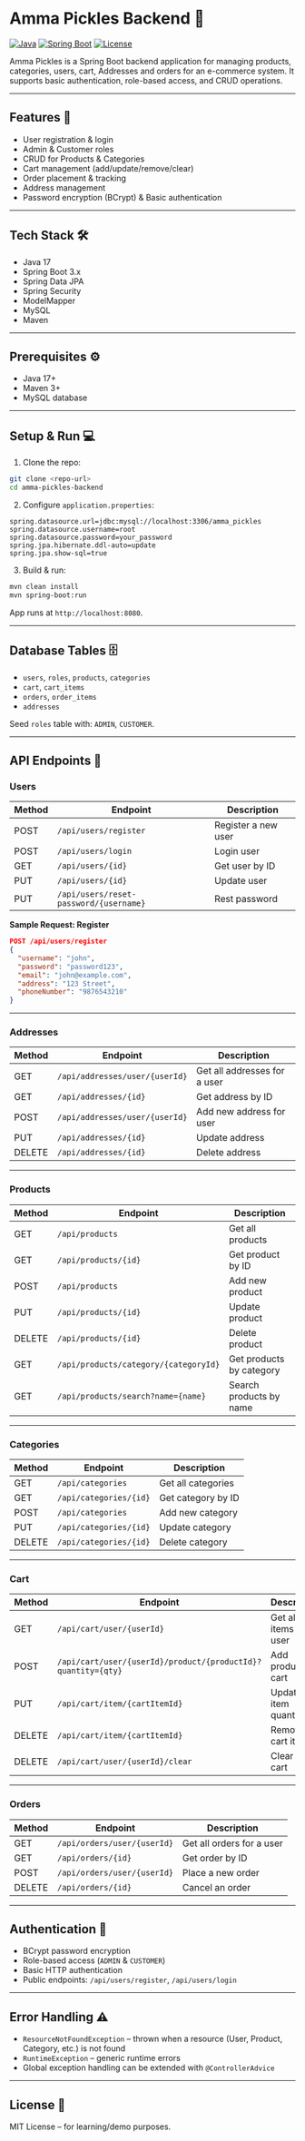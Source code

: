 # Amma Pickles Backend 🍯

[![Java](https://img.shields.io/badge/Java-17-blue)](https://www.oracle.com/java/)
[![Spring Boot](https://img.shields.io/badge/Spring%20Boot-3.x-green)](https://spring.io/projects/spring-boot)
[![License](https://img.shields.io/badge/License-MIT-yellow)](LICENSE)

Amma Pickles is a Spring Boot backend application for managing products, categories, users, cart, Addresses and orders for an e-commerce system.
It supports basic authentication, role-based access, and CRUD operations.

---

## Features 🚀

* User registration & login
* Admin & Customer roles
* CRUD for Products & Categories
* Cart management (add/update/remove/clear)
* Order placement & tracking
* Address management
* Password encryption (BCrypt) & Basic authentication

---

## Tech Stack 🛠

* Java 17
* Spring Boot 3.x
* Spring Data JPA
* Spring Security
* ModelMapper
* MySQL
* Maven

---

## Prerequisites ⚙️

* Java 17+
* Maven 3+
* MySQL database

---

## Setup & Run 💻

1. Clone the repo:

```bash
git clone <repo-url>
cd amma-pickles-backend
```

2. Configure `application.properties`:

```properties
spring.datasource.url=jdbc:mysql://localhost:3306/amma_pickles
spring.datasource.username=root
spring.datasource.password=your_password
spring.jpa.hibernate.ddl-auto=update
spring.jpa.show-sql=true
```

3. Build & run:

```bash
mvn clean install
mvn spring-boot:run
```

App runs at `http://localhost:8080`.

---

## Database Tables 🗄

* `users`, `roles`, `products`, `categories`
* `cart`, `cart_items`
* `orders`, `order_items`
* `addresses`

Seed `roles` table with: `ADMIN`, `CUSTOMER`.

---

## API Endpoints 📡

### Users

| Method | Endpoint                                | Description         |
| ------ | --------------------------------------- | ------------------- |
| POST   | `/api/users/register`                   | Register a new user |
| POST   | `/api/users/login`                      | Login user          |
| GET    | `/api/users/{id}`                       | Get user by ID      |
| PUT    | `/api/users/{id}`                       | Update user         |
| PUT    | `/api/users/reset-password/{username}`  | Rest password       |


**Sample Request: Register**

```json
POST /api/users/register
{
  "username": "john",
  "password": "password123",
  "email": "john@example.com",
  "address": "123 Street",
  "phoneNumber": "9876543210"
}
```

---

### Addresses

| Method | Endpoint                       | Description                  |
| ------ | ------------------------------ | ---------------------------- |
| GET    | `/api/addresses/user/{userId}` | Get all addresses for a user |
| GET    | `/api/addresses/{id}`          | Get address by ID            |
| POST   | `/api/addresses/user/{userId}` | Add new address for user     |
| PUT    | `/api/addresses/{id}`          | Update address               |
| DELETE | `/api/addresses/{id}`          | Delete address               |

---

### Products

| Method | Endpoint                              | Description              |
| ------ | ------------------------------------- | ------------------------ |
| GET    | `/api/products`                       | Get all products         |
| GET    | `/api/products/{id}`                  | Get product by ID        |
| POST   | `/api/products`                       | Add new product          |
| PUT    | `/api/products/{id}`                  | Update product           |
| DELETE | `/api/products/{id}`                  | Delete product           |
| GET    | `/api/products/category/{categoryId}` | Get products by category |
| GET    | `/api/products/search?name={name}`    | Search products by name  |

---

### Categories

| Method | Endpoint               | Description        |
| ------ | ---------------------- | ------------------ |
| GET    | `/api/categories`      | Get all categories |
| GET    | `/api/categories/{id}` | Get category by ID |
| POST   | `/api/categories`      | Add new category   |
| PUT    | `/api/categories/{id}` | Update category    |
| DELETE | `/api/categories/{id}` | Delete category    |

---

### Cart

| Method | Endpoint                                                     | Description                 |
| ------ | ------------------------------------------------------------ | --------------------------- |
| GET    | `/api/cart/user/{userId}`                                    | Get all cart items for user |
| POST   | `/api/cart/user/{userId}/product/{productId}?quantity={qty}` | Add product to cart         |
| PUT    | `/api/cart/item/{cartItemId}`                                | Update cart item quantity   |
| DELETE | `/api/cart/item/{cartItemId}`                                | Remove cart item            |
| DELETE | `/api/cart/user/{userId}/clear`                              | Clear entire cart           |

---

### Orders

| Method | Endpoint                    | Description               |
| ------ | --------------------------- | ------------------------- |
| GET    | `/api/orders/user/{userId}` | Get all orders for a user |
| GET    | `/api/orders/{id}`          | Get order by ID           |
| POST   | `/api/orders/user/{userId}` | Place a new order         |
| DELETE | `/api/orders/{id}`          | Cancel an order           |

---

## Authentication 🔑

* BCrypt password encryption
* Role-based access (`ADMIN` & `CUSTOMER`)
* Basic HTTP authentication
* Public endpoints: `/api/users/register`, `/api/users/login`

---

## Error Handling ⚠️

* `ResourceNotFoundException` – thrown when a resource (User, Product, Category, etc.) is not found
* `RuntimeException` – generic runtime errors
* Global exception handling can be extended with `@ControllerAdvice`

---

## License 📄

MIT License – for learning/demo purposes.
